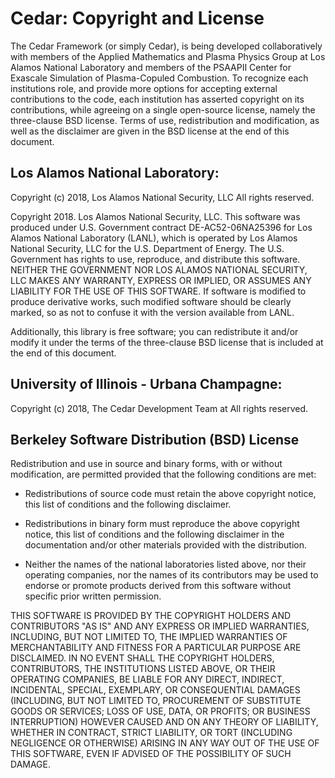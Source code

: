 Cedar: Copyright and License
=============================

The Cedar Framework (or simply Cedar), is being developed
collaboratively with members of the Applied Mathematics and Plasma
Physics Group at Los Alamos National Laboratory and members of the
PSAAPII Center for Exascale Simulation of Plasma-Copuled
Combustion. To recognize each institutions role, and provide more
options for accepting external contributions to the code, each
institution has asserted copyright on its contributions, while
agreeing on a single open-source license, namely the three-clause BSD
license.  Terms of use, redistribution and modification, as well as
the disclaimer are given in the BSD license at the end of this
document.

Los Alamos National Laboratory:
-------------------------------
 
  Copyright (c) 2018, Los Alamos National Security, LLC
  All rights reserved.
   
  Copyright 2018. Los Alamos National Security, LLC. This software was
  produced under U.S. Government contract DE-AC52-06NA25396 for Los
  Alamos National Laboratory (LANL), which is operated by Los Alamos
  National Security, LLC for the U.S. Department of Energy. The
  U.S. Government has rights to use, reproduce, and distribute this
  software.  NEITHER THE GOVERNMENT NOR LOS ALAMOS NATIONAL SECURITY,
  LLC MAKES ANY WARRANTY, EXPRESS OR IMPLIED, OR ASSUMES ANY LIABILITY
  FOR THE USE OF THIS SOFTWARE.  If software is modified to produce
  derivative works, such modified software should be clearly marked,
  so as not to confuse it with the version available from LANL.

  Additionally, this library is free software; you can redistribute it
  and/or modify it under the terms of the three-clause BSD license
  that is included at the end of this document.

University of Illinois - Urbana Champagne:
------------------------------------------

  Copyright (c) 2018, The Cedar Development Team at
  All rights reserved.


Berkeley Software Distribution (BSD) License
--------------------------------------------

Redistribution and use in source and binary forms, with or without
modification, are permitted provided that the following conditions
are met:

  * Redistributions of source code must retain the above copyright
    notice, this list of conditions and the following disclaimer.

  * Redistributions in binary form must reproduce the above copyright
    notice, this list of conditions and the following disclaimer in the
    documentation and/or other materials provided with the distribution.

  * Neither the names of the national laboratories listed above, 
    nor their operating companies, nor the names of its
    contributors may be used to endorse or promote products derived
    from this software without specific prior written permission.

THIS SOFTWARE IS PROVIDED BY THE COPYRIGHT HOLDERS AND CONTRIBUTORS
"AS IS" AND ANY EXPRESS OR IMPLIED WARRANTIES, INCLUDING, BUT NOT
LIMITED TO, THE IMPLIED WARRANTIES OF MERCHANTABILITY AND FITNESS FOR
A PARTICULAR PURPOSE ARE DISCLAIMED. IN NO EVENT SHALL THE COPYRIGHT
HOLDERS, CONTRIBUTORS, THE INSTITUTIONS LISTED ABOVE, OR THEIR
OPERATING COMPANIES, BE LIABLE FOR ANY DIRECT, INDIRECT, INCIDENTAL,
SPECIAL, EXEMPLARY, OR CONSEQUENTIAL DAMAGES (INCLUDING, BUT NOT
LIMITED TO, PROCUREMENT OF SUBSTITUTE GOODS OR SERVICES; LOSS OF USE,
DATA, OR PROFITS; OR BUSINESS INTERRUPTION) HOWEVER CAUSED AND ON ANY
THEORY OF LIABILITY, WHETHER IN CONTRACT, STRICT LIABILITY, OR TORT
(INCLUDING NEGLIGENCE OR OTHERWISE) ARISING IN ANY WAY OUT OF THE USE
OF THIS SOFTWARE, EVEN IF ADVISED OF THE POSSIBILITY OF SUCH DAMAGE.
